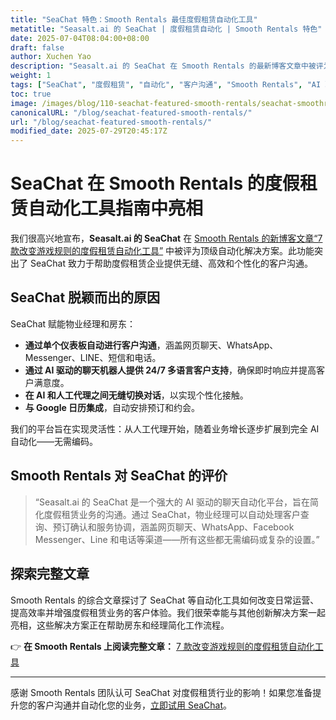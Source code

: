 ```yaml
---
title: "SeaChat 特色：Smooth Rentals 最佳度假租赁自动化工具"
metatitle: "Seasalt.ai 的 SeaChat | 度假租赁自动化 | Smooth Rentals 特色"
date: 2025-07-04T08:04:00+08:00
draft: false
author: Xuchen Yao
description: "Seasalt.ai 的 SeaChat 在 Smooth Rentals 的最新博客文章中被评为度假租赁的顶级自动化解决方案。了解 SeaChat 如何简化客户沟通并提高效率。"
weight: 1
tags: ["SeaChat", "度假租赁", "自动化", "客户沟通", "Smooth Rentals", "AI 聊天机器人"]
toc: true
image: /images/blog/110-seachat-featured-smooth-rentals/seachat-smoothrentals-feature.jpeg
canonicalURL: "/blog/seachat-featured-smooth-rentals/"
url: "/blog/seachat-featured-smooth-rentals/"
modified_date: 2025-07-29T20:45:17Z
---
```


# SeaChat 在 Smooth Rentals 的度假租赁自动化工具指南中亮相

我们很高兴地宣布，**Seasalt.ai 的 SeaChat** 在 [Smooth Rentals 的新博客文章“7 款改变游戏规则的度假租赁自动化工具”](https://smooth.rentals/blog/vacation-rental-automation-tools/) 中被评为顶级自动化解决方案。此功能突出了 SeaChat 致力于帮助度假租赁企业提供无缝、高效和个性化的客户沟通。

## SeaChat 脱颖而出的原因

SeaChat 赋能物业经理和房东：

- **通过单个仪表板自动进行客户沟通**，涵盖网页聊天、WhatsApp、Messenger、LINE、短信和电话。
- **通过 AI 驱动的聊天机器人提供 24/7 多语言客户支持**，确保即时响应并提高客户满意度。
- **在 AI 和人工代理之间无缝切换对话**，以实现个性化接触。
- **与 Google 日历集成**，自动安排预订和约会。

我们的平台旨在实现灵活性：从人工代理开始，随着业务增长逐步扩展到完全 AI 自动化——无需编码。

## Smooth Rentals 对 SeaChat 的评价

> “Seasalt.ai 的 SeaChat 是一个强大的 AI 驱动的聊天自动化平台，旨在简化度假租赁业务的沟通。通过 SeaChat，物业经理可以自动处理客户查询、预订确认和服务协调，涵盖网页聊天、WhatsApp、Facebook Messenger、Line 和电话等渠道——所有这些都无需编码或复杂的设置。”

## 探索完整文章

Smooth Rentals 的综合文章探讨了 SeaChat 等自动化工具如何改变日常运营、提高效率并增强度假租赁业务的客户体验。我们很荣幸能与其他创新解决方案一起亮相，这些解决方案正在帮助房东和经理简化工作流程。

👉 **在 Smooth Rentals 上阅读完整文章：**
[7 款改变游戏规则的度假租赁自动化工具](https://smooth.rentals/blog/vacation-rental-automation-tools/)

---

感谢 Smooth Rentals 团队认可 SeaChat 对度假租赁行业的影响！如果您准备提升您的客户沟通并自动化您的业务，[立即试用 SeaChat](https://chat.seasalt.ai/?utm_source=blog)。
